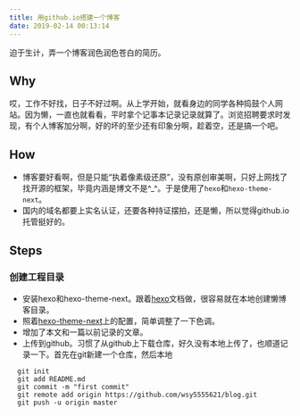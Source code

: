 ```yaml
---
title: 用github.io搭建一个博客
date: 2019-02-14 00:13:14
---
```

迫于生计，弄一个博客润色润色苍白的简历。
<!--more-->

## Why
哎，工作不好找，日子不好过啊。从上学开始，就看身边的同学各种捣鼓个人网站。因为懒，一直也就看看，平时拿个记事本记录记录就算了。浏览招聘要求时发现，有个人博客加分啊，好的坏的至少还有印象分啊，趁着空，还是搞一个吧。

## How
* 博客要好看啊，但是只能“执着像素级还原”，没有原创审美啊，只好上网找了找开源的框架，毕竟内涵是博文不是^_^。于是使用了`hexo`和`hexo-theme-next`。
* 国内的域名都要上实名认证，还要各种持证摆拍，还是懒，所以觉得github.io托管挺好的。

## Steps

### 创建工程目录
* 安装hexo和hexo-theme-next。跟着[hexo](https://hexo.io/docs/)文档做，很容易就在本地创建懒博客目录。
* 照着[hexo-theme-next](https://github.com/theme-next/hexo-theme-next)上的配置，简单调整了一下色调。
* 增加了本文和一篇以前记录的文章。
* 上传到github。习惯了从github上下载仓库，好久没有本地上传了，也顺道记录一下。首先在git新建一个仓库，然后本地
```
  git init
  git add README.md
  git commit -m "first commit"
  git remote add origin https://github.com/wsy5555621/blog.git
  git push -u origin master
```
